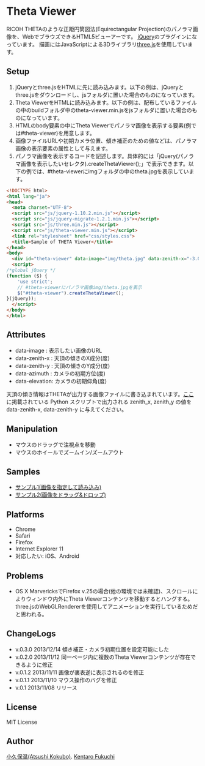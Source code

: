 Theta Viewer
============

RICOH THETAのような正距円筒図法(Equirectangular Projection)のパノラマ画像を、WebでブラウズできるHTML5ビューアーです。
[jQuery](http://jquery.com/)のプラグインになっています。
描画にはJavaScriptによる3Dライブラリ[three.js](http://threejs.org/)を使用しています。

Setup
-------------

1. jQueryとthree.jsをHTMLに先に読み込みます。以下の例は、jQueryとthree.jsをダウンロードし、jsフォルダに置いた場合のものになっています。
2. Theta ViewerをHTMLに読み込みます。以下の例は、配布しているファイルの中のbuildフォルダ中のtheta-viewer.min.jsをjsフォルダに置いた場合のものになっています。
3. HTMLのbody要素の中にTheta Viewerでパノラマ画像を表示する要素(例では#theta-viewer)を用意します。
4. 画像ファイルURLや初期カメラ位置、傾き補正のための値などは、パノラマ画像の表示要素の属性として与えます。
5. パノラマ画像を表示するコードを記述します。具体的には「jQuery(パノラマ画像を表示したいセレクタ).createThetaViewer();」で表示できます。以下の例では、#theta-viewerにimgフォルダの中のtheta.jpgを表示しています。

```html
<!DOCTYPE html>
<html lang="ja">
<head>
  <meta charset="UTF-8">
  <script src="js/jquery-1.10.2.min.js"></script>
  <script src="js/jquery-migrate-1.2.1.min.js"></script>
  <script src="js/three.min.js"></script>
  <script src="js/theta-viewer.min.js"></script>
  <link rel="stylesheet" href="css/styles.css">
  <title>Sample of THETA Viewer</title>
</head>
<body>
  <div id="theta-viewer" data-image="img/theta.jpg" data-zenith-x="-3.0" data-zenith-y="2.0" data-azimuth="270" data-elevation="-10"></div>
  <script>
/*global jQuery */
(function ($) {
    'use strict';
    // #theta-viewerにパノラマ画像img/theta.jpgを表示
    $("#theta-viewer").createThetaViewer();
}(jQuery));
  </script>
</body>
</html>
```

Attributes
----------

- data-image    : 表示したい画像のURL
- data-zenith-x : 天頂の傾きのX成分(度)
- data-zenith-y : 天頂の傾きのY成分(度)
- data-azimuth  : カメラの初期方位(度)
- data-elevation: カメラの初期仰角(度)

天頂の傾き情報はTHETAが出力する画像ファイルに書き込まれています。[ここ](http://d.hatena.ne.jp/xanxys/20131110/1384094832)に掲載されている Python スクリプトで出力される zenith\_x, zenith\_y の値を data-zenith-x, data-zenith-y に与えてください。

Manipulation
------------

- マウスのドラッグで注視点を移動
- マウスのホイールでズームイン/ズームアウト

Samples
-------

* [サンプル1(画像を指定して読み込み)](http://akokubo.github.io/ThetaViewer/demo1.html)
* [サンプル2(画像をドラッグ&ドロップ)](http://akokubo.github.io/ThetaViewer/demo2.html)

Platforms
---------

- Chrome
- Safari
- Firefox
- Internet Explorer 11
- 対応したい: iOS、Android

Problems
--------

- OS X MarvericksでFirefox v.25の場合(他の環境では未確認)、スクロールによりウィンドウ内外にTheta Viewerコンテンツを移動するとハングする。three.jsのWebGLRendererを使用してアニメーションを実行しているためだと思われる。

ChangeLogs
----------

- v.0.3.0 2013/12/14 傾き補正・カメラ初期位置を設定可能にした
- v.0.2.0 2013/11/12 同一ページ内に複数のTheta Viewerコンテンツが存在できるように修正
- v.0.1.2 2013/11/11 画像が裏表逆に表示されるのを修正
- v.0.1.1 2013/11/10 マウス操作のバグを修正
- v.0.1 2013/11/08 リリース


License
-------

MIT License

Author
------

[小久保温(Atsushi Kokubo)](http://www.dma.aoba.sendai.jp/~acchan/).
[Kentaro Fukuchi](http://fukuchi.org/)
